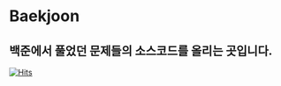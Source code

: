 # Baekjoon
백준에서 풀었던 문제들의 소스코드를 올리는 곳입니다.
-

[![Hits](https://hits.seeyoufarm.com/api/count/incr/badge.svg?url=https%3A%2F%2Fgithub.com%2Flms0806)](https://hits.seeyoufarm.com)

